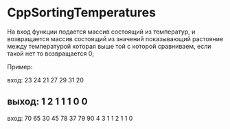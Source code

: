 # CppSortingTemperatures
 
На вход функции подается массив состоящий из температур,  и возвращается массив состоящий из значений показывающий растояние между температурой которая выше той с которой сравниваем, если такой нет то возвращается 0;

Пример:

вход:
23 24 21 27 29 31 20

выход:
1 2 1 1 1 0 0
-----------------------------
вход:
70 65 30 45 78 37 79 90
4 3 1 1  2 1 1 0

